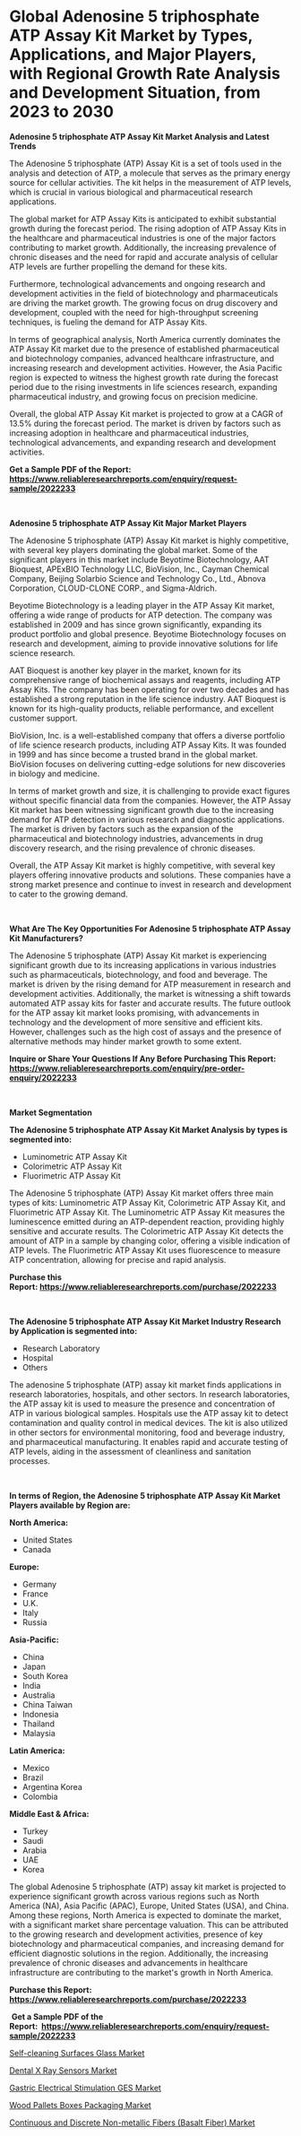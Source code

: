 <p><h1>Global Adenosine 5 triphosphate ATP Assay Kit Market by Types, Applications, and Major Players, with Regional Growth Rate Analysis and Development Situation, from 2023 to 2030</h1></p><p><strong>Adenosine 5 triphosphate ATP Assay Kit Market Analysis and Latest Trends</strong></p>
<p><p>The Adenosine 5 triphosphate (ATP) Assay Kit is a set of tools used in the analysis and detection of ATP, a molecule that serves as the primary energy source for cellular activities. The kit helps in the measurement of ATP levels, which is crucial in various biological and pharmaceutical research applications.</p><p>The global market for ATP Assay Kits is anticipated to exhibit substantial growth during the forecast period. The rising adoption of ATP Assay Kits in the healthcare and pharmaceutical industries is one of the major factors contributing to market growth. Additionally, the increasing prevalence of chronic diseases and the need for rapid and accurate analysis of cellular ATP levels are further propelling the demand for these kits.</p><p>Furthermore, technological advancements and ongoing research and development activities in the field of biotechnology and pharmaceuticals are driving the market growth. The growing focus on drug discovery and development, coupled with the need for high-throughput screening techniques, is fueling the demand for ATP Assay Kits.</p><p>In terms of geographical analysis, North America currently dominates the ATP Assay Kit market due to the presence of established pharmaceutical and biotechnology companies, advanced healthcare infrastructure, and increasing research and development activities. However, the Asia Pacific region is expected to witness the highest growth rate during the forecast period due to the rising investments in life sciences research, expanding pharmaceutical industry, and growing focus on precision medicine.</p><p>Overall, the global ATP Assay Kit market is projected to grow at a CAGR of 13.5% during the forecast period. The market is driven by factors such as increasing adoption in healthcare and pharmaceutical industries, technological advancements, and expanding research and development activities.</p></p>
<p><strong>Get a Sample PDF of the Report:&nbsp; <a href="https://www.reliableresearchreports.com/enquiry/request-sample/2022233">https://www.reliableresearchreports.com/enquiry/request-sample/2022233</a></strong></p>
<p>&nbsp;</p>
<p><strong>Adenosine 5 triphosphate ATP Assay Kit Major Market Players</strong></p>
<p><p>The Adenosine 5 triphosphate (ATP) Assay Kit market is highly competitive, with several key players dominating the global market. Some of the significant players in this market include Beyotime Biotechnology, AAT Bioquest, APExBIO Technology LLC, BioVision, Inc., Cayman Chemical Company, Beijing Solarbio Science and Technology Co., Ltd., Abnova Corporation, CLOUD-CLONE CORP., and Sigma-Aldrich.</p><p>Beyotime Biotechnology is a leading player in the ATP Assay Kit market, offering a wide range of products for ATP detection. The company was established in 2009 and has since grown significantly, expanding its product portfolio and global presence. Beyotime Biotechnology focuses on research and development, aiming to provide innovative solutions for life science research.</p><p>AAT Bioquest is another key player in the market, known for its comprehensive range of biochemical assays and reagents, including ATP Assay Kits. The company has been operating for over two decades and has established a strong reputation in the life science industry. AAT Bioquest is known for its high-quality products, reliable performance, and excellent customer support.</p><p>BioVision, Inc. is a well-established company that offers a diverse portfolio of life science research products, including ATP Assay Kits. It was founded in 1999 and has since become a trusted brand in the global market. BioVision focuses on delivering cutting-edge solutions for new discoveries in biology and medicine.</p><p>In terms of market growth and size, it is challenging to provide exact figures without specific financial data from the companies. However, the ATP Assay Kit market has been witnessing significant growth due to the increasing demand for ATP detection in various research and diagnostic applications. The market is driven by factors such as the expansion of the pharmaceutical and biotechnology industries, advancements in drug discovery research, and the rising prevalence of chronic diseases.</p><p>Overall, the ATP Assay Kit market is highly competitive, with several key players offering innovative products and solutions. These companies have a strong market presence and continue to invest in research and development to cater to the growing demand.</p></p>
<p>&nbsp;</p>
<p><strong>What Are The Key Opportunities For Adenosine 5 triphosphate ATP Assay Kit Manufacturers?</strong></p>
<p><p>The Adenosine 5 triphosphate (ATP) Assay Kit market is experiencing significant growth due to its increasing applications in various industries such as pharmaceuticals, biotechnology, and food and beverage. The market is driven by the rising demand for ATP measurement in research and development activities. Additionally, the market is witnessing a shift towards automated ATP assay kits for faster and accurate results. The future outlook for the ATP assay kit market looks promising, with advancements in technology and the development of more sensitive and efficient kits. However, challenges such as the high cost of assays and the presence of alternative methods may hinder market growth to some extent.</p></p>
<p><strong>Inquire or Share Your Questions If Any Before Purchasing This Report: <a href="https://www.reliableresearchreports.com/enquiry/pre-order-enquiry/2022233">https://www.reliableresearchreports.com/enquiry/pre-order-enquiry/2022233</a></strong></p>
<p>&nbsp;</p>
<p><strong>Market Segmentation</strong></p>
<p><strong>The Adenosine 5 triphosphate ATP Assay Kit Market Analysis by types is segmented into:</strong></p>
<p><ul><li>Luminometric ATP Assay Kit</li><li>Colorimetric ATP Assay Kit</li><li>Fluorimetric ATP Assay Kit</li></ul></p>
<p><p>The Adenosine 5 triphosphate (ATP) Assay Kit market offers three main types of kits: Luminometric ATP Assay Kit, Colorimetric ATP Assay Kit, and Fluorimetric ATP Assay Kit. The Luminometric ATP Assay Kit measures the luminescence emitted during an ATP-dependent reaction, providing highly sensitive and accurate results. The Colorimetric ATP Assay Kit detects the amount of ATP in a sample by changing color, offering a visible indication of ATP levels. The Fluorimetric ATP Assay Kit uses fluorescence to measure ATP concentration, allowing for precise and rapid analysis.</p></p>
<p><strong>Purchase this Report:&nbsp;<a href="https://www.reliableresearchreports.com/purchase/2022233">https://www.reliableresearchreports.com/purchase/2022233</a></strong></p>
<p>&nbsp;</p>
<p><strong>The Adenosine 5 triphosphate ATP Assay Kit Market Industry Research by Application is segmented into:</strong></p>
<p><ul><li>Research Laboratory</li><li>Hospital</li><li>Others</li></ul></p>
<p><p>The adenosine 5 triphosphate (ATP) assay kit market finds applications in research laboratories, hospitals, and other sectors. In research laboratories, the ATP assay kit is used to measure the presence and concentration of ATP in various biological samples. Hospitals use the ATP assay kit to detect contamination and quality control in medical devices. The kit is also utilized in other sectors for environmental monitoring, food and beverage industry, and pharmaceutical manufacturing. It enables rapid and accurate testing of ATP levels, aiding in the assessment of cleanliness and sanitation processes.</p></p>
<p>&nbsp;</p>
<p><strong>In terms of Region, the Adenosine 5 triphosphate ATP Assay Kit Market Players available by Region are:</strong></p>
<p>
    <p> <strong> North America: </strong>
        <ul>
            <li>United States</li>
            <li>Canada</li>
        </ul>
        </p> 
    <p> <strong> Europe: </strong>
        <ul>
            <li>Germany</li>
            <li>France</li>
            <li>U.K.</li>
            <li>Italy</li>
            <li>Russia</li>
        </ul>
        </p> 
    <p> <strong> Asia-Pacific: </strong>
        <ul>
            <li>China</li>
            <li>Japan</li>
            <li>South Korea</li>
            <li>India</li>
            <li>Australia</li>
            <li>China Taiwan</li>
            <li>Indonesia</li>
            <li>Thailand</li>
            <li>Malaysia</li>
        </ul>
        </p> 
    <p> <strong> Latin America: </strong>
        <ul>
            <li>Mexico</li>
            <li>Brazil</li>
            <li>Argentina Korea</li>
            <li>Colombia</li>
        </ul>
        </p> 
    <p> <strong> Middle East & Africa: </strong>
        <ul>
            <li>Turkey</li>
            <li>Saudi</li>
            <li>Arabia</li>
            <li>UAE</li>
            <li>Korea</li>
        </ul>
    </p>
    </p>
<p><p>The global Adenosine 5 triphosphate (ATP) assay kit market is projected to experience significant growth across various regions such as North America (NA), Asia Pacific (APAC), Europe, United States (USA), and China. Among these regions, North America is expected to dominate the market, with a significant market share percentage valuation. This can be attributed to the growing research and development activities, presence of key biotechnology and pharmaceutical companies, and increasing demand for efficient diagnostic solutions in the region. Additionally, the increasing prevalence of chronic diseases and advancements in healthcare infrastructure are contributing to the market's growth in North America.</p></p>
<p><strong>Purchase this Report: <a href="https://www.reliableresearchreports.com/purchase/2022233">https://www.reliableresearchreports.com/purchase/2022233</a></strong></p>
<p>&nbsp;<strong>Get a Sample PDF of the Report:&nbsp;&nbsp;<a href="https://www.reliableresearchreports.com/enquiry/request-sample/2022233">https://www.reliableresearchreports.com/enquiry/request-sample/2022233</a></strong></p>
<p><strong></strong></p>
<p><p><a href="https://medium.com/@sarahcornish2022/self-cleaning-surfaces-glass-market-analysis-its-cagr-market-segmentation-and-global-industry-7fe7ca5346ff">Self-cleaning Surfaces Glass Market</a></p><p><a href="https://github.com/BryceTownsendr/Market-Research-Report-List-1/blob/main/dental-x-ray-sensors-market.md">Dental X Ray Sensors Market</a></p><p><a href="https://github.com/WillieWoodard/Market-Research-Report-List-1/blob/main/gastric-electrical-stimulation-ges-market.md">Gastric Electrical Stimulation GES Market</a></p><p><a href="https://medium.com/@carolhunter1939/wood-pallets-boxes-packaging-market-outlook-industry-overview-and-forecast-2023-to-2030-bb7f3cf58163">Wood Pallets Boxes Packaging Market</a></p><p><a href="https://medium.com/@wine.sight.theme/continuous-and-discrete-non-metallic-fibers-basalt-fiber-market-analysis-its-cagr-market-be4f4292cc53">Continuous and Discrete Non-metallic Fibers (Basalt Fiber) Market</a></p></p>